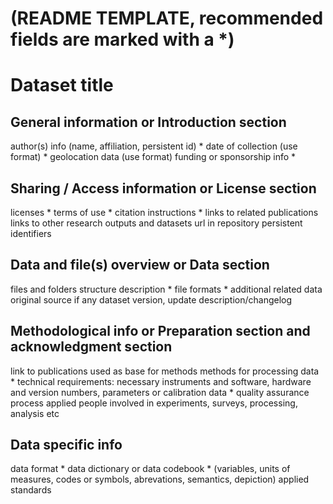 # (README TEMPLATE, recommended fields are marked with a *)

# Dataset title

## General information or Introduction section

author(s) info (name, affiliation, persistent id) \*
date of collection (use format) \*
geolocation data (use format)
funding or sponsorship info \*

## Sharing / Access information or License section

licenses \*
terms of use \*
citation instructions \*
links to related publications
links to other research outputs and datasets
url in repository
persistent identifiers

## Data and file(s) overview or Data section

files and folders structure description \*
file formats \*
additional related data
original source if any
dataset version, update description/changelog

## Methodological info or Preparation section and acknowledgment section

link to publications used as base for methods
methods for processing data \*
technical requirements: necessary instruments and software, hardware and version numbers, parameters or calibration data \*
quality assurance process applied
people involved in experiments, surveys, processing, analysis etc

## Data specific info

data format \*
data dictionary or data codebook \* (variables, units of measures, codes or symbols, abrevations, semantics, depiction)
applied standards
